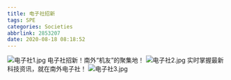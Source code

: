 ```yaml
---
title: 电子社招新
tags: SPE
categories: Societies
abbrlink: 2853207
date: 2020-08-18 08:18:52
---
```

![电子社1.jpg](https://i.loli.net/2020/08/18/wHSLy8g3tki6f1p.jpg)
电子社招新！南外“机友”的聚集地！
![电子社2.jpg](https://i.loli.net/2020/08/18/yaNPFXqkW1TIGzc.jpg)
实时掌握最新科技资讯，就在南外电子社！
![电子社3.jpg](https://i.loli.net/2020/08/18/dNcOIpak21UVmEi.jpg)